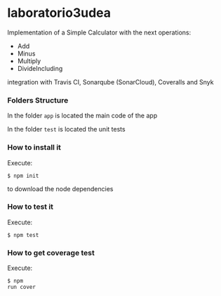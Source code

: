 # laboratorio3udea

Implementation of a Simple Calculator with the next operations:

* Add
* Minus
* Multiply
* DivideIncluding 

integration with Travis CI, Sonarqube (SonarCloud), Coveralls and Snyk

### Folders Structure

In the folder `app` is located the main code of the app

In the folder `test` is located the unit tests

### How to install it

Execute:

```shell
$ npm init
```

to download the node dependencies

### How to test it

Execute:

```shell
$ npm test
```
### How to get coverage test

Execute:

```shell
$ npm 
run cover
```